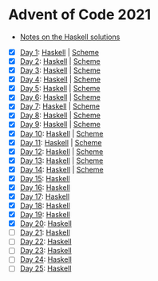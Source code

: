 # Advent of Code 2021

- [Notes on the Haskell solutions](Haskell/README.md)

* [x] [Day 1](https://adventofcode.com/2021/day1):  [Haskell](Haskell/src/Day01.hs) | [Scheme](Scheme/day01.scm)
* [x] [Day 2](https://adventofcode.com/2021/day2):  [Haskell](Haskell/src/Day02.hs) | [Scheme](Scheme/day02.scm)
* [x] [Day 3](https://adventofcode.com/2021/day3):  [Haskell](Haskell/src/Day03.hs) | [Scheme](Scheme/day03.scm)
* [x] [Day 4](https://adventofcode.com/2021/day4):  [Haskell](Haskell/src/Day04.hs) | [Scheme](Scheme/day04.scm)
* [x] [Day 5](https://adventofcode.com/2021/day5):  [Haskell](Haskell/src/Day05.hs) | [Scheme](Scheme/day05.scm)
* [x] [Day 6](https://adventofcode.com/2021/day6):  [Haskell](Haskell/src/Day06.hs) | [Scheme](Scheme/day06.scm)
* [x] [Day 7](https://adventofcode.com/2021/day7):  [Haskell](Haskell/src/Day07.hs) | [Scheme](Scheme/day07.scm)
* [x] [Day 8](https://adventofcode.com/2021/day8):  [Haskell](Haskell/src/Day08.hs) | [Scheme](Scheme/day08.scm)
* [x] [Day 9](https://adventofcode.com/2021/day9):  [Haskell](Haskell/src/Day09.hs) | [Scheme](Scheme/day09.scm)
* [x] [Day 10](https://adventofcode.com/2021/day10): [Haskell](Haskell/src/Day10.hs) | [Scheme](Scheme/day10.scm)
* [x] [Day 11](https://adventofcode.com/2021/day11): [Haskell](Haskell/src/Day11.hs) | [Scheme](Scheme/day11.scm)
* [x] [Day 12](https://adventofcode.com/2021/day12): [Haskell](Haskell/src/Day12.hs) | [Scheme](Scheme/day12.scm)
* [x] [Day 13](https://adventofcode.com/2021/day13): [Haskell](Haskell/src/Day13.hs) | [Scheme](Scheme/day13.scm)
* [x] [Day 14](https://adventofcode.com/2021/day14): [Haskell](Haskell/src/Day14.hs) | [Scheme](Scheme/day14.scm)
* [x] [Day 15](https://adventofcode.com/2021/day15): [Haskell](Haskell/src/Day15.hs)
* [x] [Day 16](https://adventofcode.com/2021/day16): [Haskell](Haskell/src/Day16.hs)
* [x] [Day 17](https://adventofcode.com/2021/day17): [Haskell](Haskell/src/Day17.hs)
* [x] [Day 18](https://adventofcode.com/2021/day18): [Haskell](Haskell/src/Day18.hs)
* [x] [Day 19](https://adventofcode.com/2021/day19): [Haskell](Haskell/src/Day19.hs)
* [x] [Day 20](https://adventofcode.com/2021/day20): [Haskell](Haskell/src/Day20.hs)
* [ ] [Day 21](https://adventofcode.com/2021/day21): [Haskell](Haskell/src/Day21.hs)
* [ ] [Day 22](https://adventofcode.com/2021/day22): [Haskell](Haskell/src/Day22.hs)
* [ ] [Day 23](https://adventofcode.com/2021/day23): [Haskell](Haskell/src/Day23.hs)
* [ ] [Day 24](https://adventofcode.com/2021/day24): [Haskell](Haskell/src/Day24.hs)
* [ ] [Day 25](https://adventofcode.com/2021/day25): [Haskell](Haskell/src/Day25.hs)
